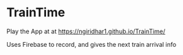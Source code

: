# TrainTime

Play the App at at https://ngiridhar1.github.io/TrainTime/


Uses Firebase to record, and gives the next train arrival info
 